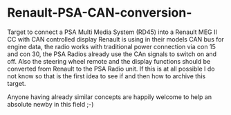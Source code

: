 # Renault-PSA-CAN-conversion-
Target to connect a PSA Multi Media System (RD45) into a Renault MEG II CC with CAN controlled display
Renault is using in their models CAN bus for engine data, the radio works with traditional power connection via con 15 and con 30, the PSA Radios already use the CAn signals to switch on and off. Also the steering wheel remote and the display functions should be converted from Renault to the PSA Radio unit. If this is at all possible I do not know so that is the first idea to see if and then how to archive this target. 

Anyone having already similar concepts are happily welcome to help an absolute newby in this field ;-)
